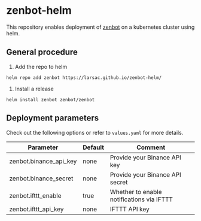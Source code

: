# zenbot-helm

This repository enables deployment of [zenbot](https://github.com/DeviaVir/zenbot) on a kubernetes cluster using helm.

## General procedure

1. Add the repo to helm
```
helm repo add zenbot https://larsac.github.io/zenbot-helm/
```

1. Install a release
```
helm install zenbot zenbot/zenbot
```

## Deployment parameters
Check out the following options or refer to `values.yaml` for more details.

|Parameter|Default|Comment|
|---------|-------|-------|
|zenbot.binance_api_key|none|Provide your Binance API key|
|zenbot.binance_secret|none|Provide your Binance API secret|
|zenbot.ifttt_enable|true|Whether to enable notifications via IFTTT|
|zenbot.ifttt_api_key|none|IFTTT API key|

